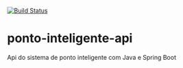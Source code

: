 [![Build Status](https://travis-ci.org/AlexMarques2003/ponto-inteligente-api.svg?branch=master)](https://travis-ci.org/AlexMarques2003/ponto-inteligente-api)
# ponto-inteligente-api
Api do sistema de ponto inteligente com Java e Spring Boot
